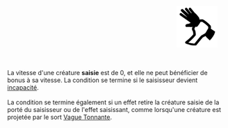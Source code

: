<div class="warning" style='background-color:var(--bg); border-left: solid var(--title) 4px; border-radius: 4px;'>
<p style='padding:0.7em; margin-left:0.7em; display: inline-block;'>
<img src="../../Illustrations/Conditions/FinalGrappled.png" style="width:20%;  float:right; padding:0.7em">

La vitesse d'une créature <b>saisie</b> est de 0, et elle ne peut bénéficier de bonus à sa vitesse.
La condition se termine si le saisisseur devient <a href="./Incapacité.md">incapacité</a>.<br><br>
La condition se termine également si un effet retire la créature saisie de la porté du saisisseur ou de l'effet saisissant, comme lorsqu'une créature est projetée par le sort <a href="../sorts/Vague Tonnante.md">Vague Tonnante</a>.<br>
</p>
</div>
